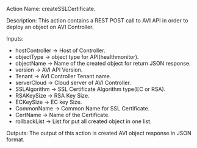 Action Name:
    createSSLCertificate.

Description:
	This action contains a REST POST call to AVI API in order to deploy an object on AVI Controller.

Inputs:
   - hostController  	 -> Host of Controller.
   - objectType   		 -> object type for API(healthmonitor).
   - objectName   		 -> Name of the created object for return JSON response.
   - version 	  		   -> AVI API Version.
   - Tenant 	  		   -> AVI Controller Tenant name.
   - serverCloud       -> Cloud server of AVI Controller.
   - SSLAlgorithm      -> SSL Certificate Algorithm type(EC or RSA).
   - RSAKeySize        -> RSA Key Size.
   - ECKeySize         -> EC key Size.
   - CommonName        -> Common Name for SSL Certificate.
   - CertName          -> Name of the Certificate.
   - rollbackList      -> List for put all created object in one list.

Outputs:
    The output of this action is created AVI object response in JSON format.